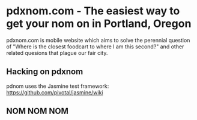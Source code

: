 pdxnom.com - The easiest way to get your nom on in Portland, Oregon
========================

pdxnom.com is mobile website which aims to solve the perennial question of "Where
is the closest foodcart to where I am this second?" and other related quesions
that plague our fair city.

## Hacking on pdxnom

pdnom uses the Jasmine test framework: https://github.com/pivotal/jasmine/wiki

## NOM NOM NOM

